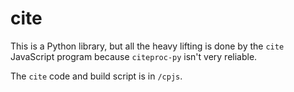 cite
====

This is a Python library, but all the heavy lifting is done by the `cite` JavaScript program because `citeproc-py` isn't very reliable.

The `cite` code and build script is in `/cpjs`.
